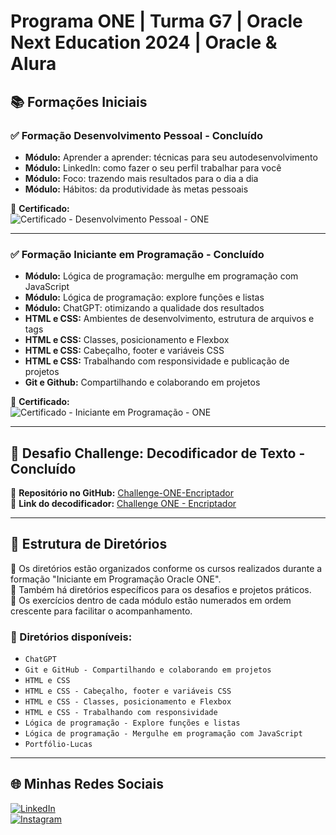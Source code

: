# **Programa ONE | Turma G7 | Oracle Next Education 2024 | Oracle & Alura**  

## **📚 Formações Iniciais**  

### ✅ **Formação Desenvolvimento Pessoal - Concluído**  

- **Módulo:** Aprender a aprender: técnicas para seu autodesenvolvimento  
- **Módulo:** LinkedIn: como fazer o seu perfil trabalhar para você  
- **Módulo:** Foco: trazendo mais resultados para o dia a dia  
- **Módulo:** Hábitos: da produtividade às metas pessoais  

📜 **Certificado:**  
![Certificado - Desenvolvimento Pessoal - ONE](https://github.com/user-attachments/assets/c37b84b3-7067-4920-b85d-22992ada4e6d)  

---  

### ✅ **Formação Iniciante em Programação - Concluído**  

- **Módulo:** Lógica de programação: mergulhe em programação com JavaScript  
- **Módulo:** Lógica de programação: explore funções e listas  
- **Módulo:** ChatGPT: otimizando a qualidade dos resultados  
- **HTML e CSS:** Ambientes de desenvolvimento, estrutura de arquivos e tags  
- **HTML e CSS:** Classes, posicionamento e Flexbox  
- **HTML e CSS:** Cabeçalho, footer e variáveis CSS  
- **HTML e CSS:** Trabalhando com responsividade e publicação de projetos  
- **Git e Github:** Compartilhando e colaborando em projetos  

📜 **Certificado:**  
![Certificado - Iniciante em Programação - ONE](https://github.com/user-attachments/assets/63911ef5-63d2-402f-b31b-d79784d81f29)  

---  

## **🚀 Desafio Challenge: Decodificador de Texto - Concluído**  

🔗 **Repositório no GitHub:** [Challenge-ONE-Encriptador](https://github.com/ldickmann/Challenge-ONE-Encriptador)  
🔗 **Link do decodificador:** [Challenge ONE - Encriptador](https://ldickmann.github.io/Challenge-ONE-Encriptador/)  

---

## **📂 Estrutura de Diretórios**  

📌 Os diretórios estão organizados conforme os cursos realizados durante a formação "Iniciante em Programação Oracle ONE".  
📌 Também há diretórios específicos para os desafios e projetos práticos.  
📌 Os exercícios dentro de cada módulo estão numerados em ordem crescente para facilitar o acompanhamento.  

### 📁 Diretórios disponíveis:  
- `ChatGPT`  
- `Git e GitHub - Compartilhando e colaborando em projetos`  
- `HTML e CSS`  
- `HTML e CSS - Cabeçalho, footer e variáveis CSS`  
- `HTML e CSS - Classes, posicionamento e Flexbox`  
- `HTML e CSS - Trabalhando com responsividade`  
- `Lógica de programação - Explore funções e listas`  
- `Lógica de programação - Mergulhe em programação com JavaScript`  
- `Portfólio-Lucas`  

---

## **🌐 Minhas Redes Sociais**  

[![LinkedIn](https://img.shields.io/badge/linkedin-%230077B5.svg?style=for-the-badge&logo=linkedin&logoColor=white)](https://linkedin.com/in/lucas-dickmann)  
[![Instagram](https://img.shields.io/badge/Instagram-%23E4405F.svg?style=for-the-badge&logo=Instagram&logoColor=white)](https://instagram.com/luksdickmann)
